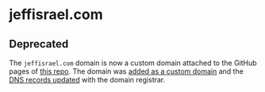 # jeffisrael.com

## Deprecated

The `jeffisrael.com` domain is now a custom domain attached to the GitHub pages of  [this repo](https://github.com/stripethree/stripethree.github.io). The domain was [added as a custom domain](https://help.github.com/en/articles/adding-or-removing-a-custom-domain-for-your-github-pages-site#adding-or-removing-a-custom-domain) and the [DNS records updated](https://help.github.com/en/articles/setting-up-an-apex-domain#configuring-a-records-with-your-dns-provider) with the domain registrar.
